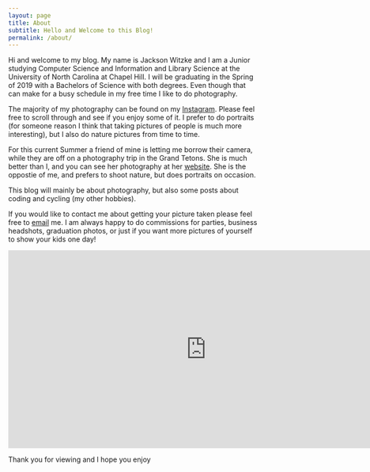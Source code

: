 ```yaml
---
layout: page
title: About
subtitle: Hello and Welcome to this Blog!
permalink: /about/
---
```


Hi and welcome to my blog. My name is Jackson Witzke and I am a Junior studying Computer Science and Information and Library Science at the University of North Carolina at Chapel Hill. I will be graduating in the Spring of 2019 with a Bachelors of Science with both degrees. Even though that can make for a busy schedule in my free time I like to do photography.

The majority of my photography can be found on my [Instagram][instagram]. Please feel free to scroll through and see if you enjoy some of it. I prefer to do portraits (for someone reason I think that taking pictures of people is much more interesting), but I also do nature pictures from time to time. 

For this current Summer a friend of mine is letting me borrow their camera, while they are off on a photography trip in the Grand Tetons. She is much better than I, and you can see her photography at her [website][afp]. She is the oppostie of me, and prefers to shoot nature, but does portraits on occasion. 

This blog will mainly be about photography, but also some posts about coding and cycling (my other hobbies).

If you would like to contact me about getting your picture taken please feel free to [email](mailto:jawitzke14@gmail.com) me. I am always happy to do commissions for parties, business headshots, graduation photos, or just if you want more pictures of yourself to show your kids one day!

<!-- SnapWidget -->
<iframe src="https://snapwidget.com/embed/408993" class="snapwidget-widget" allowTransparency="true" frameborder="0" scrolling="no" style="border:none; overflow:hidden; width:800px; height:400px"></iframe>

Thank you for viewing and I hope you enjoy

<div>
	  <p>
     		<script>
						var week_days = new Array(8);
								week_days[1] = "Sunday";
								week_days[2] = "Monday";
								week_days[3] = "Tuesday";
								week_days[4] = "Wednesday";
								week_days[5] = "Thursday";
								week_days[6] = "Friday";
								week_days[7] = "Saturday";
								
						var month_array = new Array(13);
								month_array[1] = "January";
								month_array[2] = "February";
								month_array[3] = "March";
								month_array[4] = "April";
								month_array[5] = "May";
								month_array[6] = "June";
								month_array[7] = "July";
								month_array[8] = "August";
								month_array[9] = "September";
								month_array[10] = "October";
								month_array[11] = "November";
								month_array[12] = "December";
								
						var date_obj = new 	Date(document.lastModified)
						var curr_day = week_days[date_obj.getDay() + 1]
						var curr_month = month_array[date_obj.getMonth() + 1]
						var curr_date = date_obj.getDate()
						var curr_year = date_obj.getYear()	
							if (curr_year < 2000)
								curr_year+=1900
								document.write("Last updated on" + " " + curr_day + ", " 
								+ curr_month + " " + curr_date + " " + curr_year)
		 </script>
           </p>
      </div>

[instagram]:   https://www.instagram.com/jacksonwitzke/
[afp]:         http://www.alexisfairbanksphotography.com/
